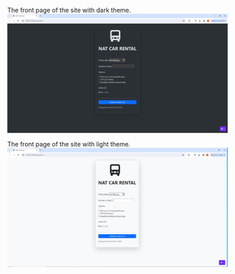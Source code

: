The front page of the site with dark theme.
![NAT Car Rental Front Page - Dark Theme](./README%20Images/NAT%20Car%20Rental%20Front%20Page%20-%20Dark%20Theme.JPG)

The front page of the site with light theme.
![!\[NAT Car Rental Front Page - Light Theme\]](<README Images/NAT Car Rental Front Page - Light Theme.JPG>)